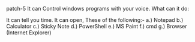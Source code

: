 <!-- @format -->

patch-5
It can Control windows programs with your voice.
What can it do:

It can tell you time.
It can open, These of the following:-
a.) Notepad
b.) Calculator
c.) Sticky Note
d.) PowerShell
e.) MS Paint
f.) cmd
g.) Browser (Internet Explorer)
